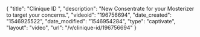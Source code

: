 {
    "title": "Clinique ID ",
    "description": "New Consentrate for your Mosterizer  to target your concerns.",
    "videoid": "196756694",
    "date_created": "1546925522",
    "date_modified": "1546954284",
    "type": "captivate",
    "layout": "video",
    "url": "\/v\/clinique-id\/196756694"
}